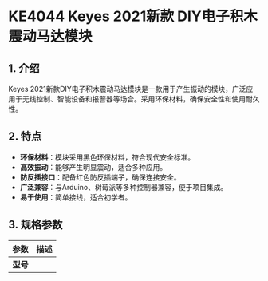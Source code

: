
# KE4044 Keyes 2021新款 DIY电子积木 震动马达模块

## 1. 介绍

Keyes 2021新款DIY电子积木震动马达模块是一款用于产生振动的模块，广泛应用于无线控制、智能设备和报警器等场合。采用环保材料，确保安全性和使用耐久性。

## 2. 特点

- **环保材料**：模块采用黑色环保材料，符合现代安全标准。
- **高效振动**：能够产生明显震动，适合多种应用。
- **防反插接口**：配备红色防反插端子，确保连接安全。
- **广泛兼容**：与Arduino、树莓派等多种控制器兼容，便于项目集成。
- **易于使用**：简单接线，适合初学者。

## 3. 规格参数

| 参数          | 描述                     |
|---------------|-------------------------|
| **型号**     